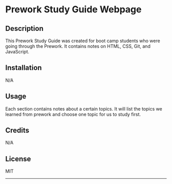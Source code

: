 # Prework Study Guide Webpage

## Description

This Prework Study Guide was created for boot camp students who were going through the Prework. It contains notes on HTML, CSS, Git, and JavaScript.

## Installation

N/A

## Usage

Each section contains notes about a certain topics. It will list the topics we learned from prework and choose one topic for us to study first.

## Credits

N/A

## License

MIT

---